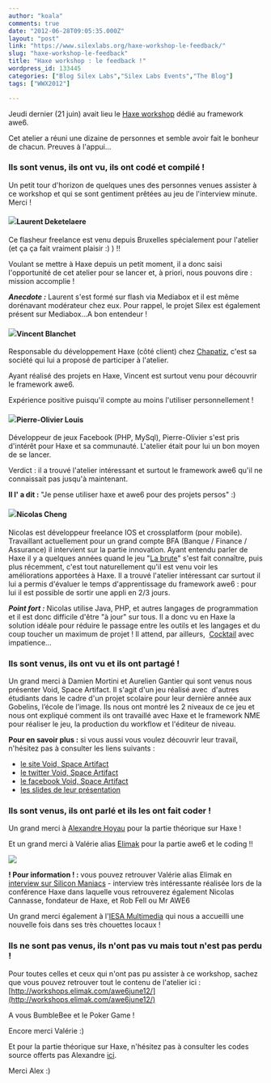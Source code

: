 ```yaml
---
author: "koala"
comments: true
date: "2012-06-28T09:05:35.000Z"
layout: "post"
link: "https://www.silexlabs.org/haxe-workshop-le-feedback/"
slug: "haxe-workshop-le-feedback"
title: "Haxe workshop : le feedback !"
wordpress_id: 133445
categories: ["Blog Silex Labs","Silex Labs Events","The Blog"]
tags: ["WWX2012"]

---
```

Jeudi dernier (21 juin) avait lieu le [Haxe workshop](https://www.silexlabs.org/133148/the-blog/haxe-workshop/) dédié au framework awe6.

Cet atelier a réuni une dizaine de personnes et semble avoir fait le bonheur de chacun. Preuves à l'appui...


### Ils sont venus, ils ont vu, ils ont codé et compilé !


Un petit tour d'horizon de quelques unes des personnes venues assister à ce workshop et qui se sont gentiment prêtées au jeu de l'interview minute. Merci !


#### ![](https://www.silexlabs.org/wp-content/uploads/2012/06/laurent_deketelaere1.png)Laurent Deketelaere


Ce flasheur freelance est venu depuis Bruxelles spécialement pour l'atelier (et ça ça fait vraiment plaisir :) ) !!

Voulant se mettre à Haxe depuis un petit moment, il a donc saisi l'opportunité de cet atelier pour se lancer et, à priori, nous pouvons dire : mission accomplie !

_**Anecdote :**_ Laurent s'est formé sur flash via Mediabox et il est même dorénavant modérateur chez eux. Pour rappel, le projet Silex est également présent sur Mediabox...A bon entendeur !


#### [![](https://www.silexlabs.org/wp-content/uploads/2012/06/vincent_blanchet11-291x300.pngx)](https://www.silexlabs.org/133445/the-blog/haxe-workshop-le-feedback/attachment/vincent_blanchet-2/)Vincent Blanchet


Responsable du développement Haxe (côté client) chez [Chapatiz](http://www.chapatiz.com), c'est sa société qui lui a proposé de participer à l'atelier.

Ayant réalisé des projets en Haxe, Vincent est surtout venu pour découvrir le framework awe6.

Expérience positive puisqu'il compte au moins l'utiliser personnellement !

<!-- more -->


#### [![](https://www.silexlabs.org/wp-content/uploads/2012/06/pierre_olivier_louis1-271x300.png)](https://www.silexlabs.org/133445/the-blog/haxe-workshop-le-feedback/attachment/pierre_olivier_louis/)Pierre-Olivier Louis


Développeur de jeux Facebook (PHP, MySql), Pierre-Olivier s'est pris d'intérêt pour Haxe et sa communauté. L'atelier était pour lui un bon moyen de se lancer.

Verdict : il a trouvé l'atelier intéressant et surtout le framework awe6 qu'il ne connaissait pas jusqu'à maintenant.

**Il l' a dit :** "Je pense utiliser haxe et awe6 pour des projets persos" :)


####




#### ![](https://www.silexlabs.org/wp-content/uploads/2012/06/nicolas_cheng1-300x241.jpg)Nicolas Cheng


Nicolas est développeur freelance IOS et crossplatform (pour mobile). Travaillant actuellement pour un grand compte BFA (Banque / Finance / Assurance) il intervient sur la partie innovation.
Ayant entendu parler de Haxe il y a quelques années quand le jeu "[La brute](http://labrute.fr/)" s'est fait connaître, puis plus récemment, c'est tout naturellement qu'il est venu voir les améliorations apportées à Haxe. Il a trouvé l'atelier intéressant car surtout il lui a permis d'évaluer le temps d'apprentissage du framework awe6 : pour lui il est possible de sortir une appli en 2/3 jours.

_**Point fort :**_ Nicolas utilise Java, PHP, et autres langages de programmation et il est donc difficile d'être "à jour" sur tous. Il a donc vu en Haxe la solution idéale pour réduire le passage entre les outils et les langages et du coup toucher un maximum de projet ! Il attend, par ailleurs,  [Cocktail](http://haxe.org/com/libs/cocktail) avec impatience...


### Ils sont venus, ils ont vu et ils ont partagé !


Un grand merci à Damien Mortini et Aurelien Gantier qui sont venus nous présenter Void, Space Artifact. Il s'agit d'un jeu réalisé avec  d'autres étudiants dans le cadre d'un projet scolaire pour leur dernière année aux Gobelins, l’école de l’image. Ils nous ont montré les 2 niveaux de ce jeu et nous ont expliqué comment ils ont travaillé avec Haxe et le framework NME pour réaliser le jeu, la production du workflow et l'éditeur de niveau.



**Pour en savoir plus :** si vous aussi vous voulez découvrir leur travail, n'hésitez pas à consulter les liens suivants :

- [le site Void, Space Artifact](http://www.void-spaceartifact.com/)
- [le twitter Void, Space Artifact](https://twitter.com/#!/voidartifact)
- [le facebook Void, Space Artifact](https://www.facebook.com/voidspaceartifact)
- [les slides de leur présentation](http://goo.gl/XBVNX)


### Ils sont venus, ils ont parlé et ils les ont fait coder !


Un grand merci à [Alexandre Hoyau](http://www.intermedia-paris.fr/?/a.hoyau/start&format=html) pour la partie théorique sur Haxe !

Et un grand merci à Valérie alias [Elimak](http://www.blog.elimak.com/) pour la partie awe6 et le coding !!

![](https://www.silexlabs.org/wp-content/uploads/2012/06/valerie_elimak1.png)

**! Pour information ! :** vous pouvez retrouver Valérie alias Elimak en [interview sur Silicon Maniacs](http://www.siliconmaniacs.org/i-t-boys-i-t-girls-haxe/) - interview très intéressante réalisée lors de la conférence Haxe dans laquelle vous retrouverez également Nicolas Cannasse, fondateur de Haxe, et Rob Fell ou Mr AWE6

Un grand merci également à l'[IESA Multimedia](http://www.iesamultimedia.com/) qui nous a accueilli une nouvelle fois dans ses très chouettes locaux !


### Ils ne sont pas venus, ils n'ont pas vu mais tout n'est pas perdu !


Pour toutes celles et ceux qui n'ont pas pu assister à ce workshop, sachez que vous pouvez retrouver tout le contenu de l'atelier ici : [http://workshops.elimak.com/awe6june12/](http://workshops.elimak.com/awe6june12/)

A vous BumbleBee et le Poker Game !



Encore merci Valérie :)

Et pour la partie théorique sur Haxe, n'hésitez pas à consulter les codes source offerts pas Alexandre [ici](https://docs.google.com/file/d/0BxmdV6ktIMy1NENmN0RDY0dRdDg/edit?pli=1).

Merci Alex :)

